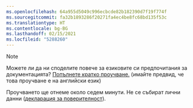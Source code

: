 ```yaml
---
ms.openlocfilehash: 64a955d5049c996ecbcde82b182390d7f19f774f
ms.sourcegitcommit: fa32b1893286f20271fa4ec4be8fc68bd135f53c
ms.translationtype: HT
ms.contentlocale: bg-BG
ms.lasthandoff: 02/15/2021
ms.locfileid: "5288260"
---
```

> [!NOTE]
>Можете ли да ни споделите повече за езиковите си предпочитания за документацията? [Попълнете кратко проучване.](https://aka.ms/BAG_Docs_Language_Survey) (имайте предвид, че това проучване е на английски език)
>
>Проучването ще отнеме около седем минути. Не се събират лични данни ([декларация за поверителност](https://go.microsoft.com/fwlink/?LinkId=521839)).
